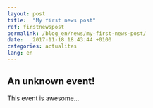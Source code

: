 ```yaml
---
layout: post
title:  "My first news post"
ref: firstnewspost
permalink: /blog_en/news/my-first-news-post/
date:   2017-11-18 18:43:44 +0100
categories: actualites
lang: en
---
```


## An unknown event!

This event is awesome...

